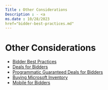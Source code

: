 ```yaml
---
Title : Other Considerations
Description : - <a
ms.date : 10/28/2023
href="bidder-best-practices.md"
---
```



# Other Considerations





- <a
  href="bidder-best-practices.md"
  class="xref" target="_blank">Bidder Best Practices</a>
- <a
  href="deals-for-bidders.md"
  class="xref" target="_blank">Deals for Bidders</a>
- <a
  href="programmatic-guaranteed-deals-for-bidders.md"
  class="xref" target="_blank">Programmatic Guaranteed Deals for
  Bidders</a>
- <a
  href="buying-microsoft-inventory.md"
  class="xref" target="_blank">Buying Microsoft Inventory</a>
- <a
  href="mobile-for-bidders.md"
  class="xref" target="_blank">Mobile for Bidders</a>






